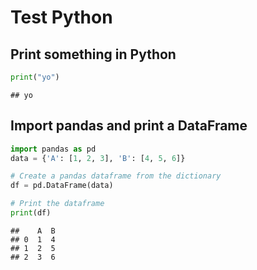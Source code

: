 # Test Python

## Print something in Python


```python
print("yo")
```

```
## yo
```


## Import pandas and print a DataFrame


```python
import pandas as pd
data = {'A': [1, 2, 3], 'B': [4, 5, 6]}

# Create a pandas dataframe from the dictionary
df = pd.DataFrame(data)

# Print the dataframe
print(df)
```

```
##    A  B
## 0  1  4
## 1  2  5
## 2  3  6
```
